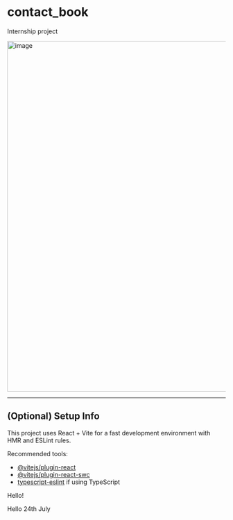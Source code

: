 # contact_book

Internship project

<img width="747" height="809" alt="image" src="https://github.com/user-attachments/assets/af261565-23fa-4f3e-ad72-5953c729b805" />

---

## (Optional) Setup Info

This project uses React + Vite for a fast development environment with HMR and ESLint rules.

Recommended tools:

- [@vitejs/plugin-react](https://github.com/vitejs/vite-plugin-react)
- [@vitejs/plugin-react-swc](https://github.com/vitejs/vite-plugin-react/blob/main/packages/plugin-react-swc)
- [typescript-eslint](https://typescript-eslint.io) if using TypeScript


Hello!

Hello 24th July